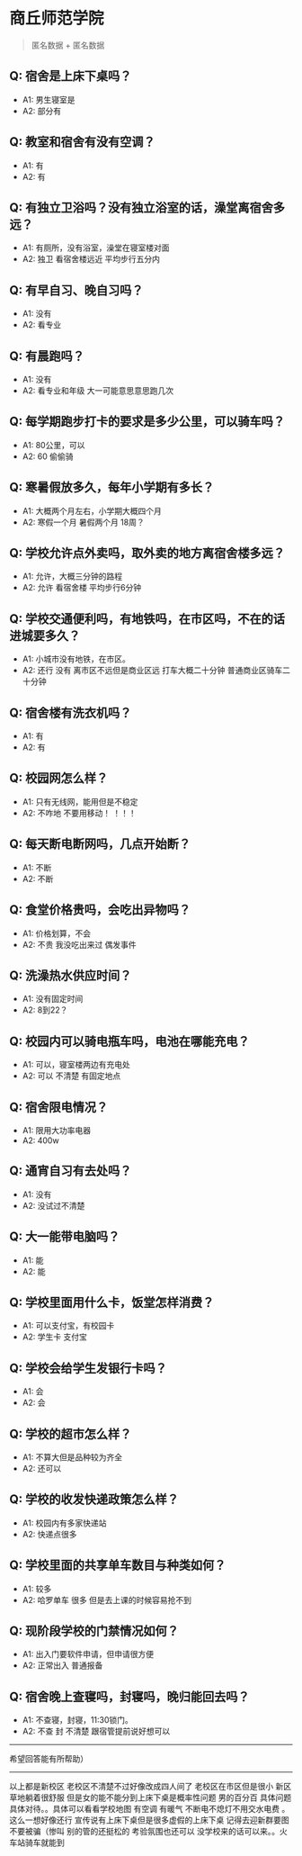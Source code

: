 # 商丘师范学院
> 匿名数据 + 匿名数据
## Q: 宿舍是上床下桌吗？
- A1: 男生寝室是
- A2: 部分有
## Q: 教室和宿舍有没有空调？
- A1: 有
- A2: 有
## Q: 有独立卫浴吗？没有独立浴室的话，澡堂离宿舍多远？
- A1: 有厕所，没有浴室，澡堂在寝室楼对面
- A2: 独卫 看宿舍楼远近 平均步行五分内
## Q: 有早自习、晚自习吗？
- A1: 没有
- A2: 看专业
## Q: 有晨跑吗？
- A1: 没有
- A2: 看专业和年级 大一可能意思意思跑几次
## Q: 每学期跑步打卡的要求是多少公里，可以骑车吗？
- A1: 80公里，可以
- A2: 60 偷偷骑
## Q: 寒暑假放多久，每年小学期有多长？
- A1: 大概两个月左右，小学期大概四个月
- A2: 寒假一个月 暑假两个月  18周？
## Q: 学校允许点外卖吗，取外卖的地方离宿舍楼多远？
- A1: 允许，大概三分钟的路程
- A2: 允许 看宿舍楼 平均步行6分钟
## Q: 学校交通便利吗，有地铁吗，在市区吗，不在的话进城要多久？
- A1: 小城市没有地铁，在市区。
- A2: 还行 没有 离市区不远但是商业区远 打车大概二十分钟 普通商业区骑车二十分钟
## Q: 宿舍楼有洗衣机吗？
- A1: 有
- A2: 有
## Q: 校园网怎么样？
- A1: 只有无线网，能用但是不稳定
- A2: 不咋地 不要用移动！ ！！！
## Q: 每天断电断网吗，几点开始断？
- A1: 不断
- A2: 不断
## Q: 食堂价格贵吗，会吃出异物吗？
- A1: 价格划算，不会
- A2: 不贵 我没吃出来过 偶发事件
## Q: 洗澡热水供应时间？
- A1: 没有固定时间
- A2: 8到22？
## Q: 校园内可以骑电瓶车吗，电池在哪能充电？
- A1: 可以，寝室楼两边有充电处
- A2: 可以 不清楚 有固定地点
## Q: 宿舍限电情况？
- A1: 限用大功率电器
- A2: 400w
## Q: 通宵自习有去处吗？
- A1: 没有
- A2: 没试过不清楚
## Q: 大一能带电脑吗？
- A1: 能
- A2: 能
## Q: 学校里面用什么卡，饭堂怎样消费？
- A1: 可以支付宝，有校园卡
- A2: 学生卡 支付宝
## Q: 学校会给学生发银行卡吗？
- A1: 会
- A2: 会
## Q: 学校的超市怎么样？
- A1: 不算大但是品种较为齐全
- A2: 还可以
## Q: 学校的收发快递政策怎么样？
- A1: 校园内有多家快递站
- A2: 快递点很多
## Q: 学校里面的共享单车数目与种类如何？
- A1: 较多
- A2: 哈罗单车  很多 但是去上课的时候容易抢不到
## Q: 现阶段学校的门禁情况如何？
- A1: 出入门要软件申请，但申请很方便
- A2: 正常出入 普通报备
## Q: 宿舍晚上查寝吗，封寝吗，晚归能回去吗？
- A1: 不查寝，封寝，11:30锁门。
- A2: 不查 封 不清楚 跟宿管提前说好想可以
***
希望回答能有所帮助）
***
以上都是新校区 老校区不清楚不过好像改成四人间了 老校区在市区但是很小 新区草地躺着很舒服 但是女的能不能分到上床下桌是概率性问题  男的百分百 具体问题具体对待。。具体可以看看学校地图 有空调 有暖气 不断电不熄灯不用交水电费 。这么一想好像还行 宣传说有上床下桌但是很多虚假的上床下桌 记得去迎新群要图 不要被骗（惨叫 别的管的还挺松的 考验氛围也还可以 没学校来的话可以来。。火车站骑车就能到